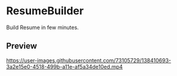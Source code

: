 # ResumeBuilder
Build Resume in few minutes.

## Preview

https://user-images.githubusercontent.com/73105729/138410693-3a2e15e0-4518-499b-a11e-af5a34de10ed.mp4

